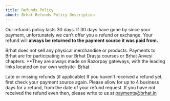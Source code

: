 ```yaml
---
title: Refunds Policy
about: Bṛhat Refunds Policy Description
---
```


Our refunds policy lasts 30 days. If 30 days have gone by since your payment, unfortunately we can’t offer you a refund or exchange. Your refund will **always be returned to the payment source it was paid from.**

Bṛhat does not sell any physical merchandise or products. Payments to Bṛhat are for participating in our Bṛhat Draṣṭa courses or Bṛhat Anveṣī chapters. **They are always made on Razorpay gateways, with the leading links located on our own website- <a href="https://www.brhat.in">Bṛhat</a>

Late or missing refunds (if applicable)
If you haven’t received a refund yet, first check your payment source again. Please allow for up to 4 business days for a refund, from the date of your refund request. If you have not received the refund even then, please write to us at payments@brhat.in